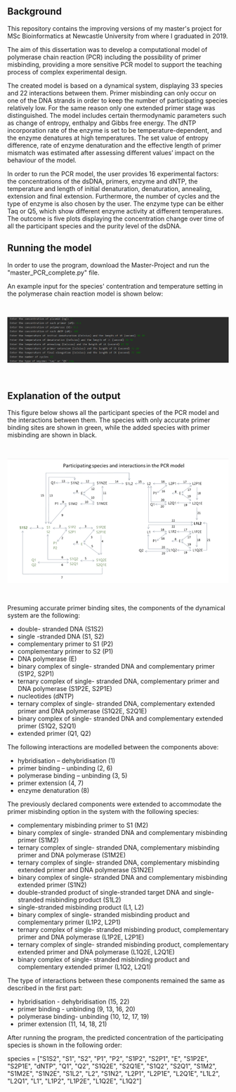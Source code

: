 ## Background

This repository contains the improving versions of my master's project for MSc Bioinformatics at Newcastle University from where I graduated in 2019.

The aim of this dissertation was to develop a computational model of polymerase chain reaction (PCR) including the possibility of primer misbinding, providing a more sensitive PCR model to support the teaching process of complex experimental design.

The created model is based on a dynamical system, displaying 33 species and 22 interactions between them. Primer misbinding can only occur on one of the DNA strands in order to keep the number of participating species relatively low. For the same reason only one extended primer stage was distinguished. The model includes certain thermodynamic parameters such as change of entropy, enthalpy and Gibbs free energy. The dNTP incorporation rate of the enzyme is set to be temperature-dependent, and the enzyme denatures at high temperatures. The set value of entropy difference, rate of enzyme denaturation and the effective length of primer mismatch was estimated after assessing different values’ impact on the behaviour of the model.

In order to run the PCR model, the user provides 16 experimental factors: the concentrations of the dsDNA, primers, enzyme and dNTP, the temperature and length of initial denaturation, denaturation, annealing, extension and final extension. Furthermore, the number of cycles and the type of enzyme is also chosen by the user. The enzyme type can be either Taq or Q5, which show different enzyme activity at different temperatures. The outcome is five plots displaying the concentration change over time of all the participant species and the purity level of the dsDNA. 


## Running the model

In order to use the program, download the Master-Project and run the "master_PCR_complete.py" file.

An example input for the species' contentration and temperature setting in the polymerase chain reaction model is shown below:

<br />

![](images/Figure_Input_Data.png)

<br />


## Explanation of the output


This figure below shows all the participant species of the PCR model and the interactions between them. The species with only accurate primer binding sites are shown in green, while the added species with primer misbinding are shown in black. 

<br />

![](images/Figure_Species_Interactions.PNG)

<br />

Presuming accurate primer binding sites, the components of the dynamical system are the following: 

-	double- stranded DNA (S1S2) 
- single -stranded DNA (S1, S2) 
- complementary primer to S1 (P2) 
-	complementary primer to S2 (P1)
-	DNA polymerase (E) 
-	binary complex of single- stranded DNA and complementary primer (S1P2, S2P1) 
-	ternary complex of single- stranded DNA, complementary primer and DNA polymerase (S1P2E, S2P1E) 
-	nucleotides (dNTP)
-	ternary complex of single- stranded DNA, complementary extended primer and DNA polymerase (S1Q2E, S2Q1E)
-	binary complex of single- stranded DNA and complementary extended primer (S1Q2, S2Q1) 
-	extended primer (Q1, Q2) 

The following interactions are modelled between the components above:

-	hybridisation – dehybridisation (1)
-	primer binding – unbinding (2, 6) 
-	polymerase binding – unbinding (3, 5)
-	primer extension (4, 7) 
-	enzyme denaturation (8) 




The previously declared components were extended to accommodate the primer misbinding option in the system with the following species:

-	complementary misbinding primer to S1 (M2)
-	binary complex of single- stranded DNA and complementary misbinding primer (S1M2)
-	ternary complex of single- stranded DNA, complementary misbinding primer and DNA polymerase (S1M2E)
-	ternary complex of single- stranded DNA, complementary misbinding extended primer and DNA polymerase (S1N2E)
-	binary complex of single- stranded DNA and complementary misbinding extended primer (S1N2)
-	double-stranded product of single-stranded target DNA and single-stranded misbinding product (S1L2)
-	single-stranded misbinding product (L1, L2)
-	binary complex of single- stranded misbinding product and complementary primer (L1P2, L2P1)
-	ternary complex of single- stranded misbinding product, complementary primer and DNA polymerase (L1P2E, L2P1E)
-	ternary complex of single- stranded misbinding product, complementary extended primer and DNA polymerase (L1Q2E, L2Q1E) 
-	binary complex of single- stranded misbinding product and complementary extended primer (L1Q2, L2Q1) 

The type of interactions between these components remained the same as described in the first part:

-	hybridisation - dehybridisation (15, 22)
-	primer binding - unbinding (9, 13, 16, 20)
-	polymerase binding- unbinding (10, 12, 17, 19)
-	primer extension (11, 14, 18, 21)

After running the program, the predicted concentration of the participating species is shown in the following order:

species = ["S1S2", "S1", "S2", "P1", "P2", "S1P2", "S2P1", "E", "S1P2E", "S2P1E", "dNTP", "Q1", "Q2", "S1Q2E", "S2Q1E", "S1Q2", "S2Q1", "S1M2", "S1M2E", "S1N2E", "S1L2", "L2", "S1N2", "L2P1", "L2P1E", "L2Q1E", "L1L2", "L2Q1", "L1", "L1P2", "L1P2E", "L1Q2E", "L1Q2"] 
